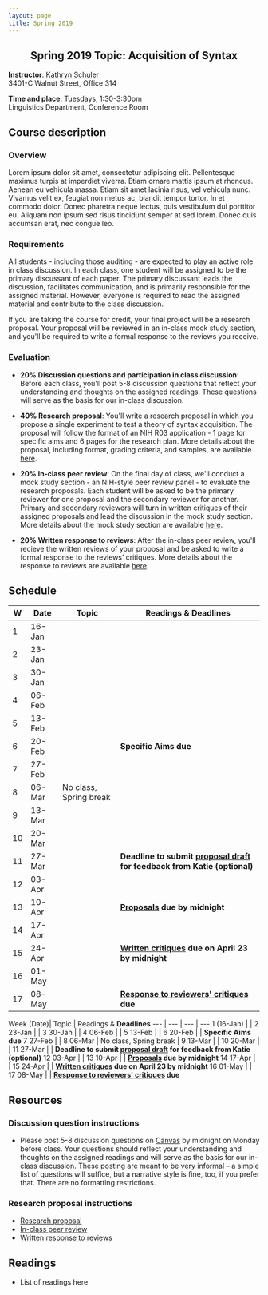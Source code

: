 ```yaml
---
layout: page
title: Spring 2019
---
```


<h2 align="center">Spring 2019 Topic: Acquisition of Syntax</h2>

**Instructor**: [Kathryn Schuler](http://kathrynschuler.com)  
3401-C Walnut Street, Office 314

**Time and place**: Tuesdays, 1:30-3:30pm   
Linguistics Department, Conference Room

## Course description

### Overview
Lorem ipsum dolor sit amet, consectetur adipiscing elit. Pellentesque maximus turpis at imperdiet viverra. Etiam ornare mattis ipsum at rhoncus. Aenean eu vehicula massa. Etiam sit amet lacinia risus, vel vehicula nunc. Vivamus velit ex, feugiat non metus ac, blandit tempor tortor. In et commodo dolor. Donec pharetra neque lectus, quis vestibulum dui porttitor eu. Aliquam non ipsum sed risus tincidunt semper at sed lorem. Donec quis accumsan erat, nec congue leo.

### Requirements
All students - including those auditing - are expected to play an active role in class discussion. In each class, one student will be assigned to be the primary discussant of each paper.  The primary discussant leads the discussion, facilitates communication, and is primarily responsible for the assigned material.  However, everyone is required to read the assigned material and contribute to the class discussion.

If you are taking the course for credit, your final project will be a research proposal.  Your proposal will be reviewed in an in-class mock study section, and you'll be required to write a formal response to the reviews you receive.

### Evaluation

* **20% Discussion questions and participation in class discussion**: Before each class, you'll post 5-8 discussion questions that reflect your understanding and thoughts on the assigned readings.  These questions will serve as the basis for our in-class discussion.  

* **40% Research proposal**: You'll write a research proposal in which you propose a single experiment to test a theory of syntax acquisition.  The proposal will follow the format of an NIH R03 application - 1 page for specific aims and 6 pages for the research plan.  More details about the proposal, including format, grading criteria, and samples, are available [here](spring2019/research-proposal).

* **20% In-class peer review**: On the final day of class, we'll conduct a mock study section - an NIH-style peer review panel - to evaluate the research proposals.   Each student will be asked to be the primary reviewer for one proposal and the secondary reviewer for another.  Primary and secondary reviewers will turn in written critiques of their assigned proposals and lead the discussion in the mock study section.  More details about the mock study section are available [here](spring2019/research-proposal#in-class-peer-review).


* **20% Written response to reviews**: After the in-class peer review, you'll recieve the written reviews of your proposal and  be asked to write a formal response to the reviews’ critiques. More details about the response to reviews are available [here](spring2019/research-proposal#written-response-to-reviews).

## Schedule

W | Date | Topic | Readings & **Deadlines**
--- | --- | --- | ---
1 | 16-Jan |  |
2 | 23-Jan |  |
3 | 30-Jan |  | 
4 | 06-Feb |  |
5 | 13-Feb |  |
6 | 20-Feb |  | **Specific Aims due**
7 | 27-Feb |  |
8 | 06-Mar | No class, Spring break |
9 | 13-Mar |  |
10 | 20-Mar |  |
11 | 27-Mar |  | **Deadline to submit [proposal draft](spring2018/research-proposal.html) for feedback from Katie (optional)**
12 | 03-Apr |  |
13 | 10-Apr |  | **[Proposals](spring2018/research-proposal.html) due by midnight**
14 | 17-Apr |  |
15 | 24-Apr |  | **[Written critiques](spring2018/research-proposal.html#in-class-peer-review) due on April 23 by midnight**
16 | 01-May |  |
17 | 08-May |  | **[Response to reviewers' critiques](spring2018/research-proposal.html#written-response-to-reviews) due**


Week (Date)| Topic | Readings & **Deadlines**
--- | --- | --- | ---
1 (16-Jan) |  |
2 23-Jan |  |
3 30-Jan |  | 
4 06-Feb |  |
5 13-Feb |  |
6 20-Feb |  | **Specific Aims due**
7 27-Feb |  |
8 06-Mar | No class, Spring break |
9 13-Mar |  |
10 20-Mar |  |
11 27-Mar |  | **Deadline to submit [proposal draft](spring2018/research-proposal.html) for feedback from Katie (optional)**
12 03-Apr |  |
13 10-Apr |  | **[Proposals](spring2018/research-proposal.html) due by midnight**
14 17-Apr |  |
15 24-Apr |  | **[Written critiques](spring2018/research-proposal.html#in-class-peer-review) due on April 23 by midnight**
16 01-May |  |
17 08-May |  | **[Response to reviewers' critiques](spring2018/research-proposal.html#written-response-to-reviews) due**

## Resources

### Discussion question instructions

* Please post 5-8 discussion questions on [Canvas](https://canvas.upenn.edu/) by midnight on Monday before class. Your questions should reflect your understanding and thoughts on the assigned readings and will serve as the basis for our in-class discussion. These posting are meant to be very informal – a simple list of questions will suffice, but a narrative style is fine, too, if you prefer that.  There are no formatting restrictions.

### Research proposal instructions

* [Research proposal](spring2019/research-proposal.html)
* [In-class peer review](spring2019/research-proposal.html#in-class-peer-review)
* [Written response to reviews](spring2019/research-proposal.html#written-response-to-reviews)


## Readings

* List of readings here


